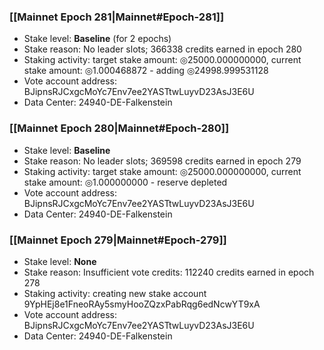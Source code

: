 ### [[Mainnet Epoch 281|Mainnet#Epoch-281]]
* Stake level: **Baseline** (for 2 epochs)
* Stake reason: No leader slots; 366338 credits earned in epoch 280
* Staking activity: target stake amount: ◎25000.000000000, current stake amount: ◎1.000468872 - adding ◎24998.999531128
* Vote account address: BJipnsRJCxgcMoYc7Env7ee2YASTtwLuyvD23AsJ3E6U
* Data Center: 24940-DE-Falkenstein
### [[Mainnet Epoch 280|Mainnet#Epoch-280]]
* Stake level: **Baseline**
* Stake reason: No leader slots; 369598 credits earned in epoch 279
* Staking activity: target stake amount: ◎25000.000000000, current stake amount: ◎1.000000000 - reserve depleted
* Vote account address: BJipnsRJCxgcMoYc7Env7ee2YASTtwLuyvD23AsJ3E6U
* Data Center: 24940-DE-Falkenstein
### [[Mainnet Epoch 279|Mainnet#Epoch-279]]
* Stake level: **None**
* Stake reason: Insufficient vote credits: 112240 credits earned in epoch 278
* Staking activity: creating new stake account 9YpHEj8e1FneoRAy5smyHooZQzxPabRqg6edNcwYT9xA
* Vote account address: BJipnsRJCxgcMoYc7Env7ee2YASTtwLuyvD23AsJ3E6U
* Data Center: 24940-DE-Falkenstein